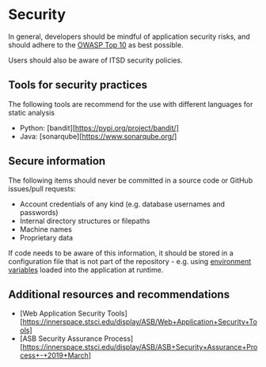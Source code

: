 # Security

In general, developers should be mindful of application security risks, and should adhere to 
the [OWASP Top 10](https://www.owasp.org/images/7/72/OWASP_Top_10-2017_%28en%29.pdf.pdf) as best 
possible.

Users should also be aware of ITSD security policies.
 
## Tools for security practices

The following tools are recommend for the use with different languages for static analysis
* Python: [bandit][https://pypi.org/project/bandit/]
* Java: [sonarqube][https://www.sonarqube.org/] 

## Secure information 

The following items should never be committed in a source code or GitHub issues/pull requests:

- Account credentials of any kind (e.g. database usernames and passwords)
- Internal directory structures or filepaths
- Machine names
- Proprietary data

If code needs to be aware of this information, it should be stored in a configuration file that is 
not part of the repository - e.g. using [environment variables](https://12factor.net/config) loaded
into the application at runtime.

## Additional resources and recommendations

* [Web Application Security Tools][https://innerspace.stsci.edu/display/ASB/Web+Application+Security+Tools]
* [ASB Security Assurance Process][https://innerspace.stsci.edu/display/ASB/ASB+Security+Assurance+Process+-+2019+March]
